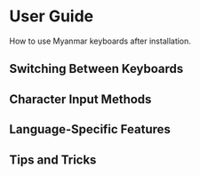 # User Guide

How to use Myanmar keyboards after installation.

## Switching Between Keyboards
## Character Input Methods
## Language-Specific Features
## Tips and Tricks

